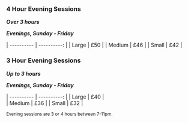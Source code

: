 ### 4 Hour Evening Sessions
***Over 3 hours***

***Evenings, Sunday - Friday***

| ---------- | ----------: |
| Large      | £50         |
| Medium     | £46         |
| Small      | £42         |


### 3 Hour Evening Sessions
***Up to 3 hours***

***Evenings, Sunday - Friday***

| ---------- | ----------: |
| Large      | £40         |          
| Medium     | £36         |
| Small      | £32         |

<small>Evening sessions are 3 or 4 hours between 7-11pm.</small>





